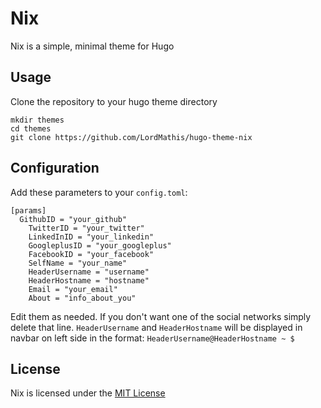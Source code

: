 # Nix

Nix is a simple, minimal theme for Hugo

## Usage

Clone the repository to your hugo theme directory

```
mkdir themes
cd themes
git clone https://github.com/LordMathis/hugo-theme-nix
```

## Configuration

Add these parameters to your `config.toml`:

```
[params]
  GithubID = "your_github"
	TwitterID = "your_twitter"
	LinkedInID = "your_linkedin"
	GoogleplusID = "your_googleplus"
	FacebookID = "your_facebook"
	SelfName = "your_name"
	HeaderUsername = "username"
	HeaderHostname = "hostname"
	Email = "your_email"
	About = "info_about_you"
```

Edit them as needed. If you don't want one of the social networks simply delete that line. `HeaderUsername` and `HeaderHostname` will be displayed in navbar on left side in the format: `HeaderUsername@HeaderHostname ~ $`

## License

Nix is licensed under the [MIT License](LICENSE.md) 
